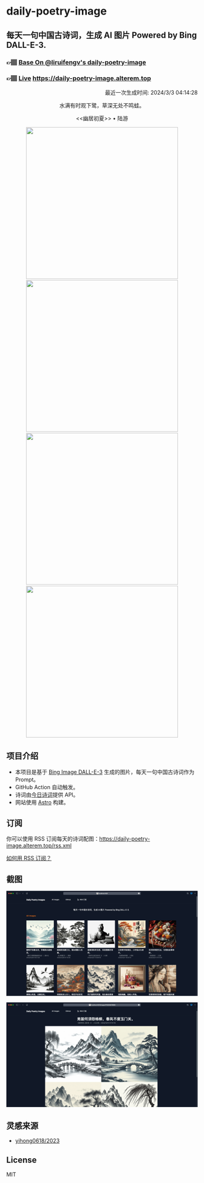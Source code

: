 
# daily-poetry-image

## 每天一句中国古诗词，生成 AI 图片 Powered by Bing DALL-E-3.

### 👉🏽 [Base On @liruifengv's daily-poetry-image](https://github.com/liruifengv/daily-poetry-image)

### 👉🏽 [Live](https://daily-poetry-image.alterem.top/) https://daily-poetry-image.alterem.top

<p align="right">
  最近一次生成时间: 2024/3/3 04:14:28
</p>
<p align="center">
水满有时观下鹭，草深无处不鸣蛙。
</p>
<p align="center">
<<幽居初夏>> • 陆游
</p>
<p align="center">
<img src="https://tse1.mm.bing.net/th/id/OIG1.EDi_tioUs2g5q.BkzNpM" height="400" width="400" />
<img src="https://tse4.mm.bing.net/th/id/OIG1.SsyXoNSZTp__WODabiQ_" height="400" width="400" />
<img src="https://tse4.mm.bing.net/th/id/OIG1.YurWvwIiegLPpW_xsTKO" height="400" width="400" />
<img src="https://tse2.mm.bing.net/th/id/OIG1.utj_c14caigZ4HkXEA33" height="400" width="400" />
</p>

## 项目介绍

-   本项目是基于 [Bing Image DALL-E-3](https://www.bing.com/images/create) 生成的图片，每天一句中国古诗词作为 Prompt。
-   GitHub Action 自动触发。
-   诗词由[今日诗词](https://www.jinrishici.com/)提供 API。
-   网站使用 [Astro](https://astro.build) 构建。

## 订阅

你可以使用 RSS 订阅每天的诗词配图：https://daily-poetry-image.alterem.top/rss.xml

[如何用 RSS 订阅？](https://zhuanlan.zhihu.com/p/55026716)

## 截图

![图片列表](./screenshots/Snipaste_2023-12-28_21-00-26.png)

![图片详情](./screenshots/Snipaste_2023-12-28_21-00-53.png)

## 灵感来源

-   [yihong0618/2023](https://github.com/yihong0618/2023)

## License

MIT
